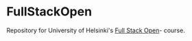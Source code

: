 # FullStackOpen

Repository for University of Helsinki's [Full Stack Open](https://fullstackopen.com/)- course.
